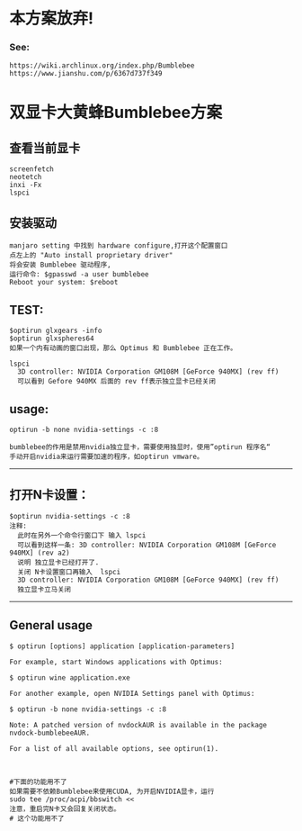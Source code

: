 # 本方案放弃!
### See:
    https://wiki.archlinux.org/index.php/Bumblebee
    https://www.jianshu.com/p/6367d737f349
    
# 双显卡大黄蜂Bumblebee方案
  
##  查看当前显卡
    screenfetch  
    neotetch  
    inxi -Fx  
    lspci  
   
## 安装驱动
    manjaro setting 中找到 hardware configure,打开这个配置窗口  
    点左上的 "Auto install proprietary driver"  
    将会安装 Bumblebee 驱动程序,   
    运行命令: $gpasswd -a user bumblebee
    Reboot your system: $reboot
  
##  TEST:
    $optirun glxgears -info
    $optirun glxspheres64
    如果一个内有动画的窗口出现，那么 Optimus 和 Bumblebee 正在工作。
  
    lspci
      3D controller: NVIDIA Corporation GM108M [GeForce 940MX] (rev ff)
      可以看到 Gefore 940MX 后面的 rev ff表示独立显卡已经关闭
  
##  usage:
    optirun -b none nvidia-settings -c :8
  
    bumblebee的作用是禁用nvidia独立显卡，需要使用独显时，使用”optirun 程序名“ 
    手动开启nvidia来运行需要加速的程序，如optirun vmware。
   
   ------------------

## 打开N卡设置：
    $optirun nvidia-settings -c :8
    注释: 
      此时在另外一个命令行窗口下 输入 lspci
      可以看到这样一条: 3D controller: NVIDIA Corporation GM108M [GeForce 940MX] (rev a2)
      说明 独立显卡已经打开了.
      关闭 N卡设置窗口再输入  lspci
      3D controller: NVIDIA Corporation GM108M [GeForce 940MX] (rev ff)
      独立显卡立马关闭
   
----------------------------------
## General usage

    $ optirun [options] application [application-parameters]

    For example, start Windows applications with Optimus:

    $ optirun wine application.exe

    For another example, open NVIDIA Settings panel with Optimus:

    $ optirun -b none nvidia-settings -c :8

    Note: A patched version of nvdockAUR is available in the package nvdock-bumblebeeAUR.

    For a list of all available options, see optirun(1). 
   
   
 
    #下面的功能用不了
    如果需要不依赖Bumblebee来使用CUDA, 为开启NVIDIA显卡，运行
    sudo tee /proc/acpi/bbswitch <<  
    注意，重启完N卡又会回复关闭状态。
    # 这个功能用不了

   
   
